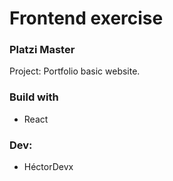 # Frontend exercise

### Platzi Master

Project: Portfolio basic website.

### Build with

- React

### Dev:

- HéctorDevx
